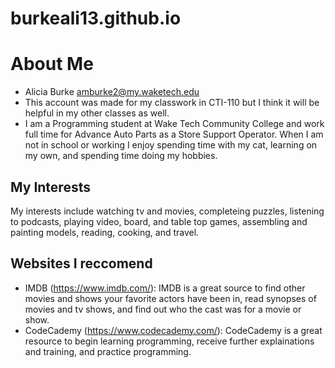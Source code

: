 # burkeali13.github.io
# About Me
- Alicia Burke amburke2@my.waketech.edu
- This account was made for my classwork in CTI-110 but I think it will be helpful in my other classes as well.
- I am a Programming student at Wake Tech Community College and work full time for Advance Auto Parts as a Store Support Operator. When I am not in school or working I enjoy spending time with my cat, learning on my own, and spending time doing my hobbies. 
## My Interests
My interests include watching tv and movies, completeing puzzles, listening to podcasts, playing video, board, and table top games, assembling and painting models, reading, cooking, and travel. 
## Websites I reccomend
- IMDB (https://www.imdb.com/): IMDB is a great source to find other movies and shows your favorite actors have been in, read synopses of movies and tv shows, and find out who the cast was for a movie or show.
- CodeCademy (https://www.codecademy.com/): CodeCademy is a great resource to begin learning programming, receive further explainations and training, and practice programming. 
